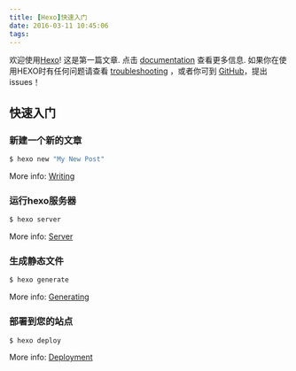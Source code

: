 ```yaml
---
title: [Hexo]快速入门
date: 2016-03-11 10:45:06
tags:
---
```




欢迎使用[Hexo](https://hexo.io/)! 这是第一篇文章. 点击 [documentation](https://hexo.io/docs/) 查看更多信息. 如果你在使用HEXO时有任何问题请查看 [troubleshooting](https://hexo.io/docs/troubleshooting.html) ，或者你可到 [GitHub](https://github.com/hexojs/hexo/issues)，提出issues！

## 快速入门

### 新建一个新的文章

``` bash
$ hexo new "My New Post"
```

More info: [Writing](https://hexo.io/docs/writing.html)

### 运行hexo服务器

``` bash
$ hexo server
```

More info: [Server](https://hexo.io/docs/server.html)

### 生成静态文件

``` bash
$ hexo generate
```

More info: [Generating](https://hexo.io/docs/generating.html)

### 部署到您的站点

``` bash
$ hexo deploy
```

More info: [Deployment](https://hexo.io/docs/deployment.html)